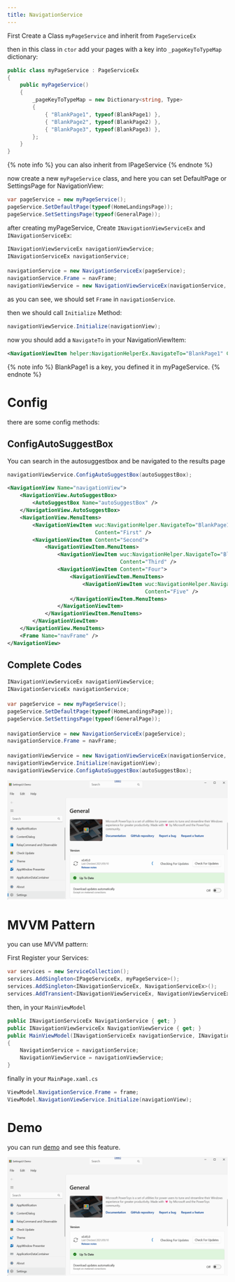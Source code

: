 ```yaml
---
title: NavigationService
---
```


First Create a Class `myPageService` and inherit from `PageServiceEx`

then in this class in `ctor` add your pages with a key into `_pageKeyToTypeMap` dictionary:

```cs
public class myPageService : PageServiceEx
{
    public myPageService()
    {
        _pageKeyToTypeMap = new Dictionary<string, Type>
        {
            { "BlankPage1", typeof(BlankPage1) },
            { "BlankPage2", typeof(BlankPage2) },
            { "BlankPage3", typeof(BlankPage3) },
        };
    }
}
```

{% note info %}
you can also inherit from IPageService
{% endnote %}

now create a new `myPageService` class, and here you can set DefaultPage or SettingsPage for NavigationView:

```cs
var pageService = new myPageService();
pageService.SetDefaultPage(typeof(HomeLandingsPage));
pageService.SetSettingsPage(typeof(GeneralPage));
```

after creating myPageService, Create `INavigationViewServiceEx` and `INavigationServiceEx`:

```cs
INavigationViewServiceEx navigationViewService;
INavigationServiceEx navigationService;

navigationService = new NavigationServiceEx(pageService);
navigationService.Frame = navFrame;
navigationViewService = new NavigationViewServiceEx(navigationService, pageService);
```

as you can see, we should set `Frame` in `navigationService`.

then we should call `Initialize` Method:

```cs
navigationViewService.Initialize(navigationView);
```

now you should add a `NavigateTo` in your NavigationViewItem:

```xml
<NavigationViewItem helper:NavigationHelperEx.NavigateTo="BlankPage1" Content="First" />
```

{% note info %}
BlankPage1 is a key, you defined it in myPageService.
{% endnote %}

# Config
there are some config methods:

## ConfigAutoSuggestBox

You can search in the autosuggestbox and be navigated to the results page
```cs
navigationViewService.ConfigAutoSuggestBox(autoSuggestBox);
```


```xml
<NavigationView Name="navigationView">
    <NavigationView.AutoSuggestBox>
        <AutoSuggestBox Name="autoSuggestBox" />
    </NavigationView.AutoSuggestBox>
    <NavigationView.MenuItems>
        <NavigationViewItem wuc:NavigationHelper.NavigateTo="BlankPage1"
                            Content="First" />
        <NavigationViewItem Content="Second">
            <NavigationViewItem.MenuItems>
                <NavigationViewItem wuc:NavigationHelper.NavigateTo="BlankPage2"
                                    Content="Third" />
                <NavigationViewItem Content="Four">
                    <NavigationViewItem.MenuItems>
                        <NavigationViewItem wuc:NavigationHelper.NavigateTo="BlankPage3"
                                            Content="Five" />
                    </NavigationViewItem.MenuItems>
                </NavigationViewItem>
            </NavigationViewItem.MenuItems>
        </NavigationViewItem>
    </NavigationView.MenuItems>
    <Frame Name="navFrame" />
</NavigationView>
```

## Complete Codes

```cs
INavigationViewServiceEx navigationViewService;
INavigationServiceEx navigationService;

var pageService = new myPageService();
pageService.SetDefaultPage(typeof(HomeLandingsPage));
pageService.SetSettingsPage(typeof(GeneralPage));

navigationService = new NavigationServiceEx(pageService);
navigationService.Frame = navFrame;

navigationViewService = new NavigationViewServiceEx(navigationService, pageService);
navigationViewService.Initialize(navigationView);
navigationViewService.ConfigAutoSuggestBox(autoSuggestBox);
```

![DevWinUI](https://raw.githubusercontent.com/ghost1372/Resources/main/SettingsUI/Samples/NavigationViewHelper.gif)

# MVVM Pattern
you can use MVVM pattern:

First Register your Services:

```cs
var services = new ServiceCollection();
services.AddSingleton<IPageServiceEx, myPageService>();
services.AddSingleton<INavigationServiceEx, NavigationServiceEx>();
services.AddTransient<INavigationViewServiceEx, NavigationViewServiceEx>();
```

then, in your `MainViewModel`

```cs
public INavigationServiceEx NavigationService { get; }
public INavigationViewServiceEx NavigationViewService { get; }
public MainViewModel(INavigationServiceEx navigationService, INavigationViewServiceEx navigationViewService)
{
    NavigationService = navigationService;
    NavigationViewService = navigationViewService;
}
```

finally in your `MainPage.xaml.cs`

```cs
ViewModel.NavigationService.Frame = frame;
ViewModel.NavigationViewService.Initialize(navigationView);
```

# Demo
you can run [demo](https://github.com/Ghost1372/DevWinUI) and see this feature.

![DevWinUI](https://raw.githubusercontent.com/ghost1372/Resources/main/SettingsUI/Samples/NavigationViewHelper.gif)
